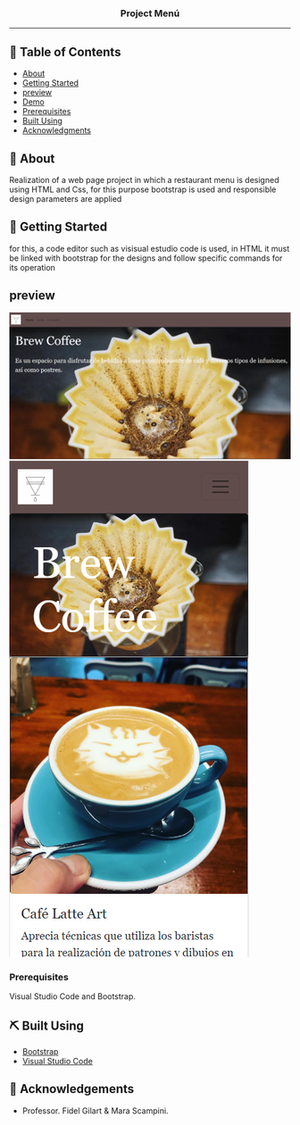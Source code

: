 
<h3 align="center">Project Menú</h3>

---

 
</p>

## 📝 Table of Contents

- [About](#about)
- [Getting Started](#getting_started)
- [preview](#preview)
- [Demo]( https://cesarparada.github.io/Proyecto-Menu/)
- [Prerequisites](#prerequisites)
- [Built Using](#built_using)
- [Acknowledgments](#acknowledgement)

## 🧐 About <a name = "about"></a>

Realization of a web page project in which a restaurant menu is designed using HTML and Css, for this purpose bootstrap is used and responsible design parameters are applied

## 🏁 Getting Started <a name = "getting_started"></a>

for this, a code editor such as visisual estudio code is used, in HTML it must be linked with bootstrap for the designs and follow specific commands for its operation

## preview
<img src="multimedia/vista uno.png" alt="">
<img src="multimedia/vista dos.png" alt="">

### Prerequisites

Visual Studio Code and Bootstrap.

## ⛏️ Built Using <a name = "built_using"></a>

- [Bootstrap](https://getbootstrap.com/)
- [Visual Studio Code](https://code.visualstudio.com/)


## 🎉 Acknowledgements <a name = "acknowledgement"></a>

- Professor. Fidel Gilart & Mara Scampini.
